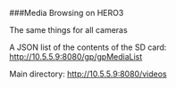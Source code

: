 ###Media Browsing on HERO3

The same things for all cameras

A JSON list of the contents of the SD card: http://10.5.5.9:8080/gp/gpMediaList

Main directory: http://10.5.5.9:8080/videos
